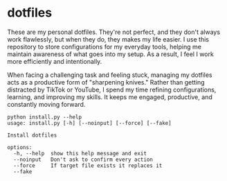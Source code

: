 # dotfiles

These are my personal dotfiles. They're not perfect, and they don't always work flawlessly, but when they do, they makes my life easier. I use this repository to store configurations for my everyday tools, helping me maintain awareness of what goes into my setup. As a result, I feel I work more efficiently and intentionally.

When facing a challenging task and feeling stuck, managing my dotfiles acts as a productive form of "sharpening knives." Rather than getting distracted by TikTok or YouTube, I spend my time refining configurations, learning, and improving my skills. It keeps me engaged, productive, and constantly moving forward.

``` terminal
python install.py --help
usage: install.py [-h] [--noinput] [--force] [--fake]

Install dotfiles

options:
  -h, --help  show this help message and exit
  --noinput   Don't ask to confirm every action
  --force     If target file exists it replaces it
  --fake
```
